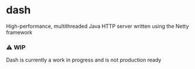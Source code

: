# dash
High-performance, multithreaded Java HTTP server written using the Netty framework

### ⚠️ WIP
Dash is currently a work in progress and is not production ready
